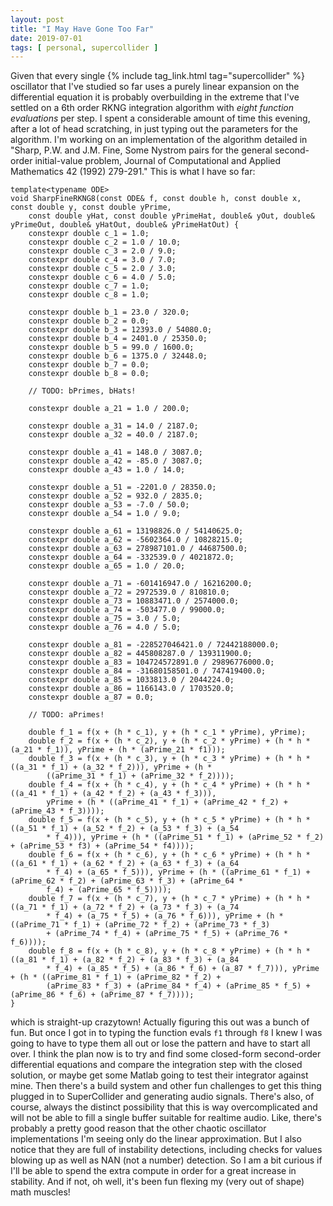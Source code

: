 ```yaml
---
layout: post
title: "I May Have Gone Too Far"
date: 2019-07-01
tags: [ personal, supercollider ]
---
```


Given that every single {% include tag_link.html tag="supercollider" %} oscillator that I've studied so far uses a
purely linear expansion on the differential equation it is probably overbuilding in the extreme that I've settled on
a 6th order RKNG integration algorithm with *eight function evaluations* per step. I spent a considerable amount of time
this evening, after a lot of head scratching, in just typing out the parameters for the algorithm. I'm working on an
implementation of the algorithm detailed in "Sharp, P.W. and J.M. Fine, Some Nystrom pairs for the general second-order
initial-value problem, Journal of Computational and Applied Mathematics 42 (1992) 279-291." This is what I have
so far:

```
template<typename ODE>
void SharpFineRKNG8(const ODE& f, const double h, const double x, const double y, const double yPrime,
    const double yHat, const double yPrimeHat, double& yOut, double& yPrimeOut, double& yHatOut, double& yPrimeHatOut) {
    constexpr double c_1 = 1.0;
    constexpr double c_2 = 1.0 / 10.0;
    constexpr double c_3 = 2.0 / 9.0;
    constexpr double c_4 = 3.0 / 7.0;
    constexpr double c_5 = 2.0 / 3.0;
    constexpr double c_6 = 4.0 / 5.0;
    constexpr double c_7 = 1.0;
    constexpr double c_8 = 1.0;

    constexpr double b_1 = 23.0 / 320.0;
    constexpr double b_2 = 0.0;
    constexpr double b_3 = 12393.0 / 54080.0;
    constexpr double b_4 = 2401.0 / 25350.0;
    constexpr double b_5 = 99.0 / 1600.0;
    constexpr double b_6 = 1375.0 / 32448.0;
    constexpr double b_7 = 0.0;
    constexpr double b_8 = 0.0;

    // TODO: bPrimes, bHats!

    constexpr double a_21 = 1.0 / 200.0;

    constexpr double a_31 = 14.0 / 2187.0;
    constexpr double a_32 = 40.0 / 2187.0;

    constexpr double a_41 = 148.0 / 3087.0;
    constexpr double a_42 = -85.0 / 3087.0;
    constexpr double a_43 = 1.0 / 14.0;

    constexpr double a_51 = -2201.0 / 28350.0;
    constexpr double a_52 = 932.0 / 2835.0;
    constexpr double a_53 = -7.0 / 50.0;
    constexpr double a_54 = 1.0 / 9.0;

    constexpr double a_61 = 13198826.0 / 54140625.0;
    constexpr double a_62 = -5602364.0 / 10828215.0;
    constexpr double a_63 = 278987101.0 / 44687500.0;
    constexpr double a_64 = -332539.0 / 4021872.0;
    constexpr double a_65 = 1.0 / 20.0;

    constexpr double a_71 = -601416947.0 / 16216200.0;
    constexpr double a_72 = 2972539.0 / 810810.0;
    constexpr double a_73 = 10883471.0 / 2574000.0;
    constexpr double a_74 = -503477.0 / 99000.0;
    constexpr double a_75 = 3.0 / 5.0;
    constexpr double a_76 = 4.0 / 5.0;

    constexpr double a_81 = -228527046421.0 / 72442188000.0;
    constexpr double a_82 = 445808287.0 / 139311900.0;
    constexpr double a_83 = 104724572891.0 / 29896776000.0;
    constexpr double a_84 = -31680158501.0 / 747419400.0;
    constexpr double a_85 = 1033813.0 / 2044224.0;
    constexpr double a_86 = 1166143.0 / 1703520.0;
    constexpr double a_87 = 0.0;

    // TODO: aPrimes!

    double f_1 = f(x + (h * c_1), y + (h * c_1 * yPrime), yPrime);
    double f_2 = f(x + (h * c_2), y + (h * c_2 * yPrime) + (h * h * (a_21 * f_1)), yPrime + (h * (aPrime_21 * f1)));
    double f_3 = f(x + (h * c_3), y + (h * c_3 * yPrime) + (h * h * ((a_31 * f_1) + (a_32 * f_2))), yPrime + (h *
        ((aPrime_31 * f_1) + (aPrime_32 * f_2))));
    double f_4 = f(x + (h * c_4), y + (h * c_4 * yPrime) + (h * h * ((a_41 * f_1) + (a_42 * f_2) + (a_43 * f_3))),
        yPrime + (h * ((aPrime_41 * f_1) + (aPrime_42 * f_2) + (aPrime_43 * f_3))));
    double f_5 = f(x + (h * c_5), y + (h * c_5 * yPrime) + (h * h * ((a_51 * f_1) + (a_52 * f_2) + (a_53 * f_3) + (a_54
        * f_4))), yPrime + (h * ((aPrime_51 * f_1) + (aPrime_52 * f_2) + (aPrime_53 * f3) + (aPrime_54 * f4))));
    double f_6 = f(x + (h * c_6), y + (h * c_6 * yPrime) + (h * h * ((a_61 * f_1) + (a_62 * f_2) + (a_63 * f_3) + (a_64
        * f_4) + (a_65 * f_5))), yPrime + (h * ((aPrime_61 * f_1) + (aPrime_62 * f_2) + (aPrime_63 * f_3) + (aPrime_64 *
        f_4) + (aPrime_65 * f_5))));
    double f_7 = f(x + (h * c_7), y + (h * c_7 * yPrime) + (h * h * ((a_71 * f_1) + (a_72 * f_2) + (a_73 * f_3) + (a_74
        * f_4) + (a_75 * f_5) + (a_76 * f_6))), yPrime + (h * ((aPrime_71 * f_1) + (aPrime_72 * f_2) + (aPrime_73 * f_3)
        + (aPrime_74 * f_4) + (aPrime_75 * f_5) + (aPrime_76 * f_6))));
    double f_8 = f(x + (h * c_8), y + (h * c_8 * yPrime) + (h * h * ((a_81 * f_1) + (a_82 * f_2) + (a_83 * f_3) + (a_84
        * f_4) + (a_85 * f_5) + (a_86 * f_6) + (a_87 * f_7))), yPrime + (h * ((aPrime_81 * f_1) + (aPrime_82 * f_2) +
        (aPrime_83 * f_3) + (aPrime_84 * f_4) + (aPrime_85 * f_5) + (aPrime_86 * f_6) + (aPrime_87 * f_7))));
}
```

which is straight-up crazytown! Actually figuring this out was a bunch of fun. But once I got in to typing the function
evals ```f1``` through ```f8``` I knew I was going to have to type them all out or lose the pattern and have to start
all over. I think the plan now is to try and find some closed-form second-order differential equations and compare the
integration step with the closed solution, or maybe get some Matlab going to test their integrator against mine. Then
there's a build system and other fun challenges to get this thing plugged in to SuperCollider and generating audio
signals. There's also, of course, always the distinct possibility that this is way overcomplicated and will not be able
to fill a single buffer suitable for realtime audio. Like, there's probably a pretty good reason that the other chaotic
oscillator implementations I'm seeing only do the linear approximation. But I also notice that they are full of
instability detections, including checks for values blowing up as well as NAN (not a number) detection. So I am a bit
curious if I'll be able to spend the extra compute in order for a great increase in stability. And if not, oh well, it's
been fun flexing my (very out of shape) math muscles!

